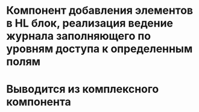 # Компонент добавления элементов в HL блок, реализация ведение журнала заполняющего по уровням доступа к определенным полям
# Выводится из комплексного компонента
